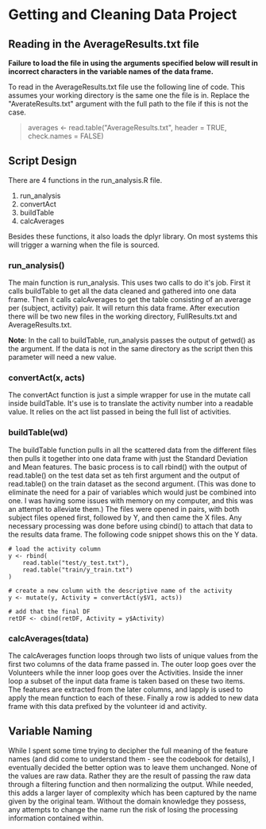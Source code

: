 # Getting and Cleaning Data Project

## Reading in the AverageResults.txt file

**Failure to load the file in using the arguments specified below will result in incorrect characters in the variable names of the data frame.**

To read in the AverageResults.txt file use the following line of code.  This assumes your working directory is the same one the file is in.  Replace the "AverateResults.txt" argument with the full path to the file if this is not the case.
> averages <- read.table("AverageResults.txt", header = TRUE, check.names = FALSE)

## Script Design
There are 4 functions in the run_analysis.R file.

1. run_analysis
2. convertAct
3. buildTable
4. calcAverages

Besides these functions, it also loads the dplyr library.  On most systems this will trigger a warning when the file is sourced.

### run_analysis()
The main function is run_analysis.  This uses two calls to do it's job.  First it calls buildTable to get all the data cleaned and gathered into one data frame.  Then it calls calcAverages to get the table consisting of an average per (subject, activity) pair.  It will return this data frame.  After execution there will be two new files in the working directory, FullResults.txt and AverageResults.txt.

**Note**: In the call to buildTable, run_analysis passes the output of getwd() as the argument.  If the data is not in the same directory as the script then this parameter will need a new value.

### convertAct(x, acts) 
The convertAct function is just a simple wrapper for use in the mutate call inside buildTable.  It's use is to translate the activity number into a readable value.  It relies on the act list passed in being the full list of activities.

### buildTable(wd)
The buildTable function pulls in all the scattered data from the different files then pulls it together into one data frame with just the Standard Deviation and Mean features.  The basic process is to call rbind() with the output of read.table() on the test data set as teh first argument and the output of read.table() on the train dataset as the second argument.  (This was done to eliminate the  need for a pair of variables which would just be combined into one.  I was having some issues with memory on my computer, and this was an attempt to alleviate them.)  The files were opened in pairs, with both subject files opened first, followed by Y, and then came the X files.  Any necessary processing was done before using cbind() to attach that data to the results data frame.  The following code snippet shows this on the Y data.

    # load the activity column
    y <- rbind(
        read.table("test/y_test.txt"),
        read.table("train/y_train.txt")
    )

    # create a new column with the descriptive name of the activity
    y <- mutate(y, Activity = convertAct(y$V1, acts))

    # add that the final DF
    retDF <- cbind(retDF, Activity = y$Activity)


### calcAverages(tdata)
The calcAverages function loops through two lists of unique values from the first two columns of the data frame passed in.  The outer loop goes over the Volunteers while the inner loop goes over the Activities.  Inside the inner loop a subset of the input data frame is taken based on these two items.  The features are extracted from the later columns, and lapply is used to apply the mean function to each of these.  Finally a row is added to new data frame with this data prefixed by the volunteer id and activity.

## Variable Naming

While I spent some time trying to decipher the full meaning of the feature names (and did come to understand them - see the codebook for details), I eventually decided the better option was to leave them unchanged.  None of the values are raw data.  Rather they are the result of passing the raw data through a filtering function and then normalizing the output.  While needed, this adds a larger layer of complexity which has been captured by the name given by the original team.  Without the domain knowledge they possess, any attempts to change the name run the risk of losing the processing information contained within.
